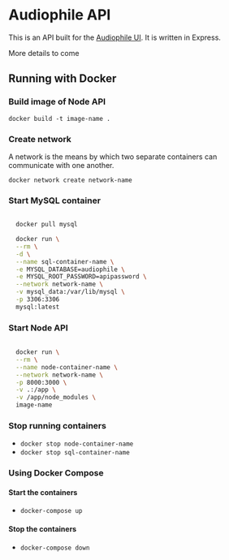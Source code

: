 # Audiophile API

This is an API built for the [Audiophile UI](https://github.com/OluwadaraDaily/audiophile-ui). It is written in Express.

More details to come

## Running with Docker

### Build image of Node API

  `docker build -t image-name .`

### Create network

  A network is the means by which two separate containers can communicate with one another.

  `docker network create network-name`

### Start MySQL container

  ```bash

    docker pull mysql
  
    docker run \
    --rm \
    -d \
    --name sql-container-name \
    -e MYSQL_DATABASE=audiophile \
    -e MYSQL_ROOT_PASSWORD=apipassword \
    --network network-name \
    -v mysql_data:/var/lib/mysql \
    -p 3306:3306
    mysql:latest

  ```

### Start Node API

  ```bash
    
    docker run \
    --rm \
    --name node-container-name \
    --network network-name \
    -p 8000:3000 \
    -v .:/app \
    -v /app/node_modules \
    image-name

  ```

### Stop running containers

- `docker stop node-container-name`
- `docker stop sql-container-name`

### Using Docker Compose

#### Start the containers

- `docker-compose up`

#### Stop the containers

- `docker-compose down`

